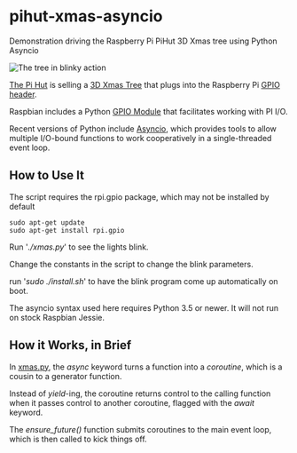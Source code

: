 # pihut-xmas-asyncio

Demonstration driving the Raspberry Pi PiHut 3D Xmas tree using Python Asyncio


![The tree in blinky action](https://github.com/davesteele/pihut-xmas-asyncio/raw/master/images/Blinky.gif)

[The Pi Hut](https://thepihut.com/) is selling a
[3D Xmas Tree](https://thepihut.com/products/3d-xmas-tree-for-raspberry-pi)
that plugs into the Raspberry Pi
[GPIO header](https://www.raspberrypi.org/documentation/usage/gpio/).

Raspbian includes a Python [GPIO Module](https://sourceforge.net/p/raspberry-gpio-python/wiki/BasicUsage/) that facilitates working with PI I/O.

Recent versions of Python include [Asyncio](https://medium.freecodecamp.org/a-guide-to-asynchronous-programming-in-python-with-asyncio-232e2afa44f6), which provides tools to allow multiple I/O-bound functions to work cooperatively in a single-threaded event loop.

## How to Use It

The script requires the rpi.gpio package, which may not be installed by default


    sudo apt-get update
    sudo apt-get install rpi.gpio


Run '*./xmas.py*' to see the lights blink.

Change the constants in the script to change the blink parameters.

run '*sudo ./install.sh*' to have the blink program
come up automatically on boot.

The asyncio syntax used here requires Python 3.5 or newer. It will not run on stock Raspbian Jessie.

## How it Works, in Brief

In [xmas.py](https://github.com/davesteele/pihut-xmas-asyncio/blob/master/xmas.py), the *async* keyword turns a function into a *coroutine*, which is a cousin to a generator function.

Instead of *yield*-ing, the coroutine returns control to the calling function when it passes control to another coroutine, flagged with the *await* keyword.

The *ensure_future()* function submits coroutines to the main event loop, which is then called to kick things off.
